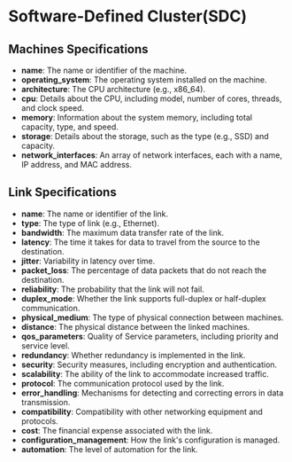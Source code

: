 # Software-Defined Cluster(SDC)

## Machines Specifications
- **name**: The name or identifier of the machine.
- **operating_system**: The operating system installed on the machine.
- **architecture**: The CPU architecture (e.g., x86_64).
- **cpu**: Details about the CPU, including model, number of cores, threads, and clock speed.
- **memory**: Information about the system memory, including total capacity, type, and speed.
- **storage**: Details about the storage, such as the type (e.g., SSD) and capacity.
- **network_interfaces**: An array of network interfaces, each with a name, IP address, and MAC address.

## Link Specifications
- **name**: The name or identifier of the link.
- **type**: The type of link (e.g., Ethernet).
- **bandwidth**: The maximum data transfer rate of the link.
- **latency**: The time it takes for data to travel from the source to the destination.
- **jitter**: Variability in latency over time.
- **packet_loss**: The percentage of data packets that do not reach the destination.
- **reliability**: The probability that the link will not fail.
- **duplex_mode**: Whether the link supports full-duplex or half-duplex communication.
- **physical_medium**: The type of physical connection between machines.
- **distance**: The physical distance between the linked machines.
- **qos_parameters**: Quality of Service parameters, including priority and service level.
- **redundancy**: Whether redundancy is implemented in the link.
- **security**: Security measures, including encryption and authentication.
- **scalability**: The ability of the link to accommodate increased traffic.
- **protocol**: The communication protocol used by the link.
- **error_handling**: Mechanisms for detecting and correcting errors in data transmission.
- **compatibility**: Compatibility with other networking equipment and protocols.
- **cost**: The financial expense associated with the link.
- **configuration_management**: How the link's configuration is managed.
- **automation**: The level of automation for the link.

